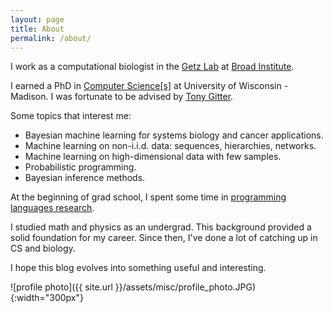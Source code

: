 ```yaml
---
layout: page
title: About
permalink: /about/
---
```


I work as a computational biologist in the [Getz Lab](https://getzlab.org/) at [Broad Institute](https://www.broadinstitute.org/).

I earned a PhD in [Computer Science\[s\]](http://cs.wisc.edu) at University of Wisconsin - Madison. 
I was fortunate to be advised by [Tony Gitter](https://www.biostat.wisc.edu/~gitter/).

Some topics that interest me:

* Bayesian machine learning for systems biology and cancer applications.
* Machine learning on non-i.i.d. data: sequences, hierarchies, networks.
* Machine learning on high-dimensional data with few samples.
* Probabilistic programming.
* Bayesian inference methods.

At the beginning of grad school, I spent some time in [programming languages research](https://madpl.cs.wisc.edu).

I studied math and physics as an undergrad. 
This background provided a solid foundation for my career.
Since then, I've done a lot of catching up in CS and biology.

I hope this blog evolves into something useful and interesting.

![profile photo]({{ site.url }}/assets/misc/profile_photo.JPG){:width="300px"}

